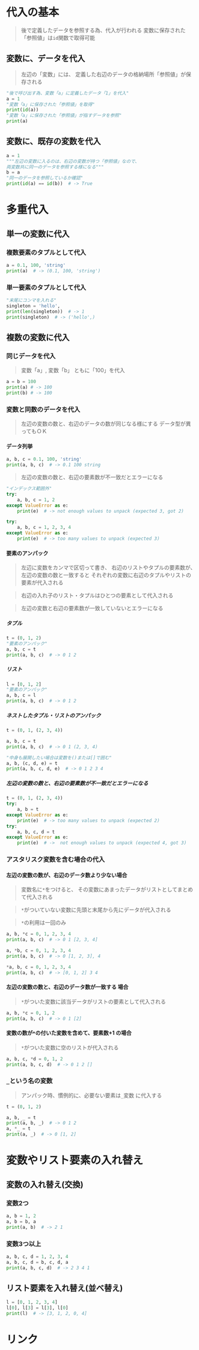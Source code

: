 # 代入の基本

> 後で定義したデータを参照する為、代入が行われる
> 変数に保存された「参照値」は`id`関数で取得可能

## 変数に、データを代入

> 左辺の「変数」には、
  定義した右辺のデータの格納場所「参照値」が保存される

```python
"後で呼び出す為、変数「a」に定義したデータ「1」を代入"
a = 1
"変数「a」に保存された「参照値」を取得"
print(id(a))
"変数「a」に保存された「参照値」が指すデータを参照"
print(a)
```

## 変数に、既存の変数を代入

```python
a = 1
"""左辺の変数に入るのは、右辺の変数が持つ「参照値」なので、
両変数共に同一のデータを参照する様になる"""
b = a
"同一のデータを参照しているか確認"
print(id(a) == id(b))  # -> True
```

# 多重代入

## 単一の変数に代入

### 複数要素のタプルとして代入

```python
a = 0.1, 100, 'string'
print(a)  # -> (0.1, 100, 'string')
```

### 単一要素のタプルとして代入

```python
"末尾にコンマを入れる"
singleton = 'hello',
print(len(singleton))  # -> 1
print(singleton)  # -> ('hello',)
```

## 複数の変数に代入

### 同じデータを代入

> 変数「a」, 変数「b」 ともに「100」を代入

```python
a = b = 100
print(a) # -> 100
print(b) # -> 100
```

### 変数と同数のデータを代入

> 左辺の変数の数と、右辺のデータの数が同じなる様にする
> データ型が異ってもＯＫ

#### データ列挙

```python
a, b, c = 0.1, 100, 'string'
print(a, b, c)  # -> 0.1 100 string
```

> 左辺の変数の数と、右辺の要素数が不一致だとエラーになる

```python
"インデックス範囲外"
try:
    a, b, c = 1, 2
except ValueError as e:
    print(e)  # -> not enough values to unpack (expected 3, got 2)

try:
    a, b, c = 1, 2, 3, 4
except ValueError as e:
    print(e)  # -> too many values to unpack (expected 3)
```

#### 要素のアンパック

> 左辺に変数をカンマで区切って書き、
  右辺のリストやタプルの要素数が、左辺の変数の数と一致すると
  それぞれの変数に右辺のタプルやリストの要素が代入される

> 右辺の入れ子のリスト・タプルはひとつの要素として代入される

> 左辺の変数と右辺の要素数が一致していないとエラーになる

##### タプル

```python
t = (0, 1, 2)
"要素のアンパック"
a, b, c = t
print(a, b, c)  # -> 0 1 2
```

##### リスト

```python
l = [0, 1, 2]
"要素のアンパック"
a, b, c = l
print(a, b, c)  # -> 0 1 2
```

##### ネストしたタプル・リストのアンパック

```python
t = (0, 1, (2, 3, 4))

a, b, c = t
print(a, b, c)  # -> 0 1 (2, 3, 4)

"中身も展開したい場合は変数を()または[]で囲む"
a, b, (c, d, e) = t
print(a, b, c, d, e)  # -> 0 1 2 3 4
```

##### 左辺の変数の数と、右辺の要素数が不一致だとエラーになる

```python
t = (0, 1, (2, 3, 4))
try:
    a, b = t
except ValueError as e:
    print(e)  # -> too many values to unpack (expected 2)
try:
    a, b, c, d = t
except ValueError as e:
    print(e)  # ->  not enough values to unpack (expected 4, got 3)
```

### アスタリスク変数を含む場合の代入

#### 左辺の変数の数が、右辺のデータ数より少ない場合

> 変数名に`*`をつけると、
  その変数にあまったデータがリストとしてまとめて代入される

> `*`がついていない変数に先頭と末尾から先にデータが代入される

> `*`の利用は一回のみ

```python
a, b, *c = 0, 1, 2, 3, 4
print(a, b, c)  # -> 0 1 [2, 3, 4]

a, *b, c = 0, 1, 2, 3, 4
print(a, b, c)  # -> 0 [1, 2, 3], 4

*a, b, c = 0, 1, 2, 3, 4
print(a, b, c)  # -> [0, 1, 2] 3 4
```

#### 左辺の変数の数と、右辺のデータ数が一致する 場合

> `*`がついた変数に該当データがリストの要素として代入される

```python
a, b, *c = 0, 1, 2
print(a, b, c)  # -> 0 1 [2]
```

#### 変数の数が`*`の付いた変数を含めて、要素数+1 の場合

> `*`がついた変数に空のリストが代入される

```python
a, b, c, *d = 0, 1, 2
print(a, b, c, d)  # -> 0 1 2 []
```

### `_`という名の変数

> アンパック時、慣例的に、必要ない要素は`_`変数 に代入する

```python
t = (0, 1, 2)

a, b, _ = t
print(a, b, _)  # -> 0 1 2
a, *_ = t
print(a, _)  # -> 0 [1, 2]
```

# 変数やリスト要素の入れ替え

## 変数の入れ替え(交換)

### 変数2つ

```python
a, b = 1, 2
a, b = b, a
print(a, b)  # -> 2 1
```

### 変数3つ以上

```python
a, b, c, d = 1, 2, 3, 4
a, b, c, d = b, c, d, a
print(a, b, c, d)  # -> 2 3 4 1
```

## リスト要素を入れ替え(並べ替え)

```python
l = [0, 1, 2, 3, 4]
l[0], l[3] = l[3], l[0]
print(l)  # -> [3, 1, 2, 0, 4]
```

# リンク

[](https://note.nkmk.me/python-multi-variables-values/)
[](https://note.nkmk.me/python-tuple-list-unpack/)
[](https://note.nkmk.me/python-swap-values/)
